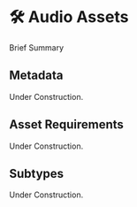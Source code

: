 # 🛠 Audio Assets

Brief Summary

## Metadata

Under Construction.

## Asset Requirements

Under Construction.

## Subtypes

Under Construction.
